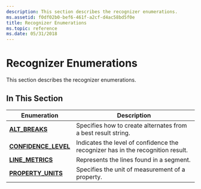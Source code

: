 ```yaml
---
description: This section describes the recognizer enumerations.
ms.assetid: f0df02b0-bef6-461f-a2cf-d4ac58bd5f0e
title: Recognizer Enumerations
ms.topic: reference
ms.date: 05/31/2018
---
```


# Recognizer Enumerations

This section describes the recognizer enumerations.

## In This Section



| Enumeration                                   | Description                                                                                |
|-----------------------------------------------|--------------------------------------------------------------------------------------------|
| [**ALT\_BREAKS**](/windows/win32/api/rectypes/ne-rectypes-alt_breaks)             | Specifies how to create alternates from a best result string.<br/>                   |
| [**CONFIDENCE\_LEVEL**](/windows/win32/api/rectypes/ne-rectypes-confidence_level) | Indicates the level of confidence the recognizer has in the recognition result.<br/> |
| [**LINE\_METRICS**](/windows/win32/api/rectypes/ne-rectypes-line_metrics)         | Represents the lines found in a segment.<br/>                                        |
| [**PROPERTY\_UNITS**](/windows/desktop/api/tpcshrd/ne-tpcshrd-property_units)     | Specifies the unit of measurement of a property.<br/>                                |



 

 

 




